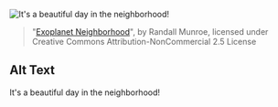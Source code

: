 ![It's a beautiful day in the neighborhood!](https://imgs.xkcd.com/comics/exoplanet_neighborhood.png)
> "[Exoplanet Neighborhood](https://xkcd.com/1298/)", by Randall Munroe, licensed under Creative Commons Attribution-NonCommercial 2.5 License

## Alt Text
It's a beautiful day in the neighborhood!
